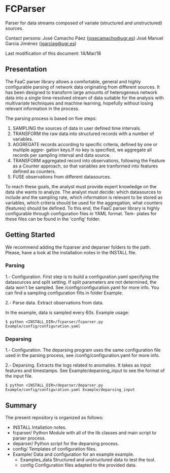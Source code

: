 
# FCParser

Parser for data streams composed of variate (structured and unstructured) sources.

Contact persons: José Camacho Páez (josecamacho@ugr.es)
		José Manuel García Jiménez (jgarciag@ugr.es)

Last modification of this document: 14/Mar/18


## Presentation

The FaaC parser library allows a comfortable, general and highly configurable parsing
of network data originating from different sources. It has been designed to transform
large amounts of heterogeneus network data into a single time-resolved stream of data 
suitable for the analysis with multivariate techniques and machine learning, hopefully
without losing relevant information in the process.

The parsing process is based on five steps:

1. SAMPLING the sources of data in user defined time intervals.
2. TRANSFORM the raw data into structured records with a number of variables.
3. AGGREGATE records according to specific criteria, defined by one or multiple aggre-
gation keys.If no key is specified, we aggregate all records per sampling interval and 
data source.
4. TRANSFORM aggregated record into observations, following the Feature as a Counter
approach, so that variables are tranformed into features defined as counters.
5. FUSE observations from different datasources.
   
To reach these goals, the analyst must provide expert knowledge on the data she wants
to analyze. The analyst must decide: which datasources to include and the sampling rate, 
which information is relevant to be stored as variables, which criteria should be used 
for the aggregation, what counters (features) should be defined. To this end, the FaaC 
parser library is highly configurable through configuration files in YAML format. Tem-
plates for these files can be found in the 'config' folder. 

																							
## Getting Started

We recommend adding the fcparser and deparser folders to the path. Please, have a look 
at the installation notes in the INSTALL file.
														
### Parsing

1.- Configuration. First step is to build a configuration.yaml specifying the datasources 
and split setting. If split parameters are not determined, the data won't be sampled. See 
/config/configuration.yaml for more info. You can find a sampling configuration filts in 
folder Example.

2.- Parse data. Extract observations from data.

In the example, data is sampled every 60s. Example usage:

	$ python <INSTALL_DIR>/fcparser/fcparser.py Example/config/configuration.yaml 

### Deparsing

1.- Configuration. The deparsing program uses the same configuration file used in the parsing 
process, see /config/configuration.yaml for more info.

2.- Deparsing. Extracts the logs related to anomalies. It takes as input features and timestamps.
See Example/deparsing_input to see the format of the input file.

	$ python <INSTALL_DIR>/deparser/deparser.py Example/config/configuration.yaml Example/deparsing_input 



## Summary

The present repository is organized as follows:

- INSTALL                 Intallation notes.
- fcparser/ 		          Python Module with all of the lib classes and main script to parser process.
- deparser/               Python script for the deparsing process.
- config/                 Templates of configuration files. 
- Example/		          Data and configuration for an example example.
	- Examples_data       Structured and unstructured data to test the tool.
	- config 			  Configuration files adapted to the provided data.


